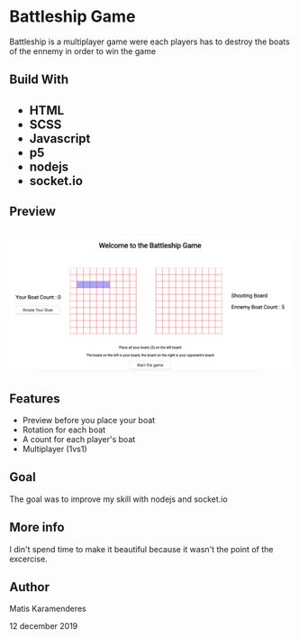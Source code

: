 <h1>Battleship Game</h1>
<p>Battleship is a multiplayer game were each players has to destroy the boats of the ennemy in order to win the game</p>

<h2>Build With<h2>
<ul>
    <li>HTML</li>
    <li>SCSS</li>
    <li>Javascript</li>
    <li>p5</li>
    <li>nodejs</li>
    <li>socket.io</li>
</ul>

<h2> Preview<h2>
<img  width='500px' src="public/assets/screenShot/demo.png">

<h2> Features </h2>
<ul>
    <li>Preview before you place your boat</li>
    <li>Rotation for each boat</li>
    <li>A count for each player's boat</li>
    <li>Multiplayer (1vs1)</li>
</ul>

<h2> Goal </h2>
<p>The goal was to improve my skill with nodejs and socket.io</p>

<h2> More info </h2>
<p>I din't spend time to make it beautiful because  it wasn't the point of the excercise.</p>

<h2> Author </h2>
<p>Matis Karamenderes</p> 
<p>12 december 2019</p>
